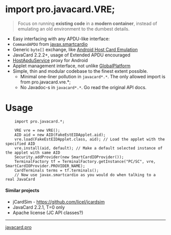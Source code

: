 # import pro.javacard.VRE;
> Focus on running **existing code** in a **modern container**, instead of emulating an old environment to the dumbest details.

* Easy interfacing with any APDU-like interface:
 * `CommandAPDU` from [javax.smartcardio](http://docs.oracle.com/javase/7/docs/jre/api/security/smartcardio/spec/javax/smartcardio/package-summary.html)
 * Generic `byte[]` exchange, like [Android Host Card Emulation](http://developer.android.com/guide/topics/connectivity/nfc/hce.html)
* JavaCard 2.2.2+, usage of Extended APDU encouraged
* [HostApduService](https://developer.android.com/reference/android/nfc/cardemulation/HostApduService.html) proxy for Android
* Applet management interface, not unlike [GlobalPlatform](https://github.com/martinpaljak/GlobalPlatform#globalplatform-from-openkms)
* Simple, thin and modular codebase to the finest extent possible.
  * Minimal one-liner pollution in `javacard*.*`. The only allowed import is from pro.javacard.vre.*;
  * No Javadoc-s in `javacard*.*`. Go read the original API docs.

# Usage

        import pro.javacard.*;
        
        VRE vre = new VRE();
        AID aid = new AID(FakeEstEIDApplet.aid);
        vre.load(FakeEstEIDApplet.class, aid); // Load the applet with the specified AID
        vre.install(aid, default); // Make a default selected instance of the applet with same AID
        Security.addProvider(new SmartCardIOProvider());
        TerminalFactory tf = TerminalFactory.getInstance("PC/SC", vre, SmartCardIOProvider.PROVIDER_NAME);
        CardTerminals terms = tf.terminals();
        // Now use javax.smartcardio as you would do when talking to a real JavaCard


#### Similar projects
* jCardSim - https://github.com/licel/jcardsim
 * JavaCard 2.2.1, T=0 only
 * Apache license (JC API classes?)

----
[javacard.pro](http://javacard.pro)
